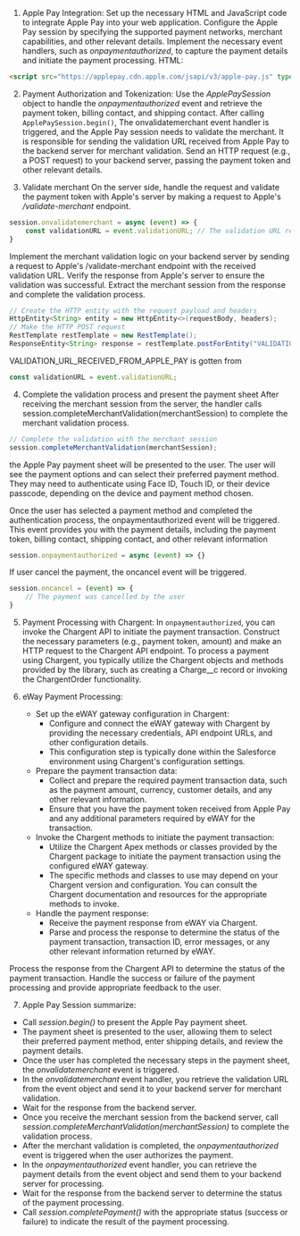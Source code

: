 1. Apple Pay Integration:
Set up the necessary HTML and JavaScript code to integrate Apple Pay into your web application.
Configure the Apple Pay session by specifying the supported payment networks, merchant capabilities, and other relevant details.
Implement the necessary event handlers, such as *onpaymentauthorized*, to capture the payment details and initiate the payment processing.
HTML:
```html
<script src="https://applepay.cdn.apple.com/jsapi/v3/apple-pay.js" type="module"></script>
```


2. Payment Authorization and Tokenization:
Use the *ApplePaySession* object to handle the *onpaymentauthorized* event and retrieve the payment token, billing contact, and shipping contact.
After calling ```ApplePaySession.begin()```, The onvalidatemerchant event handler is triggered, and the Apple Pay session needs to validate the merchant. It is responsible for sending the validation URL received from Apple Pay to the backend server for merchant validation. 
Send an HTTP request (e.g., a POST request) to your backend server, passing the payment token and other relevant details.

3. Validate merchant
On the server side, handle the request and validate the payment token with Apple's server by making a request to Apple's */validate-merchant* endpoint.

```javascript
session.onvalidatemerchant = async (event) => {
    const validationURL = event.validationURL; // The validation URL received from Apple Pay
}
```

Implement the merchant validation logic on your backend server by sending a request to Apple's /validate-merchant endpoint with the received validation URL.
Verify the response from Apple's server to ensure the validation was successful.
Extract the merchant session from the response and complete the validation process.

```java
// Create the HTTP entity with the request payload and headers
HttpEntity<String> entity = new HttpEntity<>(requestBody, headers);
// Make the HTTP POST request
RestTemplate restTemplate = new RestTemplate();
ResponseEntity<String> response = restTemplate.postForEntity("VALIDATION_URL_RECEIVED_FROM_APPLE_PAY", entity, String.class);
```

VALIDATION_URL_RECEIVED_FROM_APPLE_PAY is gotten from 
```javascript
const validationURL = event.validationURL;
```

4. Complete the validation process and present the payment sheet
After receiving the merchant session from the server, the handler calls session.completeMerchantValidation(merchantSession) to complete the merchant validation process.

```javascript 
// Complete the validation with the merchant session
session.completeMerchantValidation(merchantSession);
```

the Apple Pay payment sheet will be presented to the user. The user will see the payment options and can select their preferred payment method. They may need to authenticate using Face ID, Touch ID, or their device passcode, depending on the device and payment method chosen.

Once the user has selected a payment method and completed the authentication process, the onpaymentauthorized event will be triggered. This event provides you with the payment details, including the payment token, billing contact, shipping contact, and other relevant information

```javascript
session.onpaymentauthorized = async (event) => {}
```

If user cancel the payment, the oncancel event will be triggered.

```javascript
session.oncancel = (event) => {
    // The payment was cancelled by the user
}
```

5. Payment Processing with Chargent:
In ```onpaymentauthorized```, you can invoke the Chargent API to initiate the payment transaction.
Construct the necessary parameters (e.g., payment token, amount) and make an HTTP request to the Chargent API endpoint.
To process a payment using Chargent, you typically utilize the Chargent objects and methods provided by the library, such as creating a Charge__c record or invoking the ChargentOrder functionality. 

6. eWay Payment Processing:
    - Set up the eWAY gateway configuration in Chargent:
       - Configure and connect the eWAY gateway with Chargent by providing the necessary credentials, API endpoint URLs, and other configuration details.
       - This configuration step is typically done within the Salesforce environment using Chargent's configuration settings.
    - Prepare the payment transaction data:
       - Collect and prepare the required payment transaction data, such as the payment amount, currency, customer details, and any other relevant information.
       - Ensure that you have the payment token received from Apple Pay and any additional parameters required by eWAY for the transaction.
    - Invoke the Chargent methods to initiate the payment transaction:
       - Utilize the Chargent Apex methods or classes provided by the Chargent package to initiate the payment transaction using the configured eWAY gateway.
       - The specific methods and classes to use may depend on your Chargent version and configuration. You can consult the Chargent documentation and resources for the appropriate methods to invoke.
    - Handle the payment response:
       - Receive the payment response from eWAY via Chargent.
       - Parse and process the response to determine the status of the payment transaction, transaction ID, error messages, or any other relevant information returned by eWAY.

Process the response from the Chargent API to determine the status of the payment transaction.
Handle the success or failure of the payment processing and provide appropriate feedback to the user.

7. Apple Pay Session summarize:
-  Call *session.begin()* to present the Apple Pay payment sheet.
-  The payment sheet is presented to the user, allowing them to select their preferred payment method, enter shipping details, and review the payment details.
- Once the user has completed the necessary steps in the payment sheet, the *onvalidatemerchant* event is triggered.
- In the *onvalidatemerchant* event handler, you retrieve the validation URL from the event object and send it to your backend server for merchant validation.
- Wait for the response from the backend server.
- Once you receive the merchant session from the backend server, call *session.completeMerchantValidation(merchantSession)* to complete the validation process.
- After the merchant validation is completed, the *onpaymentauthorized* event is triggered when the user authorizes the payment.
- In the *onpaymentauthorized* event handler, you can retrieve the payment details from the event object and send them to your backend server for processing.
- Wait for the response from the backend server to determine the status of the payment processing.
- Call *session.completePayment()* with the appropriate status (success or failure) to indicate the result of the payment processing.

